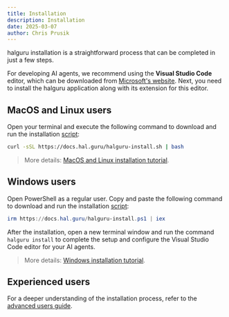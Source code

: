 ```yaml
---
title: Installation
description: Installation
date: 2025-03-07
author: Chris Prusik
---
```


halguru installation is a straightforward process that can be completed in just a few steps.

For developing AI agents, we recommend using the **Visual Studio Code** editor, which can be downloaded from [Microsoft's website](https://code.visualstudio.com/download). 
Next, you need to install the halguru application along with its extension for this editor.

## MacOS and Linux users

Open your terminal and execute the following command to download and run the installation [script](https://docs.hal.guru/halguru-install.sh):

```bash
curl -sSL https://docs.hal.guru/halguru-install.sh | bash
```

> More details: [MacOS and Linux installation tutorial](macos-and-linux.md).

## Windows users

Open PowerShell as a regular user. Copy and paste the following command to download and run the installation [script](https://docs.hal.guru/halguru-install.ps1):

```powershell
irm https://docs.hal.guru/halguru-install.ps1 | iex
```

After the installation, open a new terminal window and run the command `halguru install` 
to complete the setup and configure the Visual Studio Code editor for your AI agents.

> More details: [Windows installation tutorial](windows.md).

## Experienced users

For a deeper understanding of the installation process, refer to the [advanced users guide](experienced-users).
